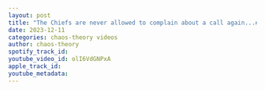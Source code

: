 ```yaml
---
layout: post
title: "The Chiefs are never allowed to complain about a call again...#chiefs #eagles #refs #TheHeatCheckPod"
date: 2023-12-11
categories: chaos-theory videos
author: chaos-theory
spotify_track_id: 
youtube_video_id: olI6VdGNPxA
apple_track_id: 
youtube_metadata: 
---
```

